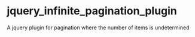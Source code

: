 jquery_infinite_pagination_plugin
=================================

A jquery plugin for pagination where the number of items is undetermined
